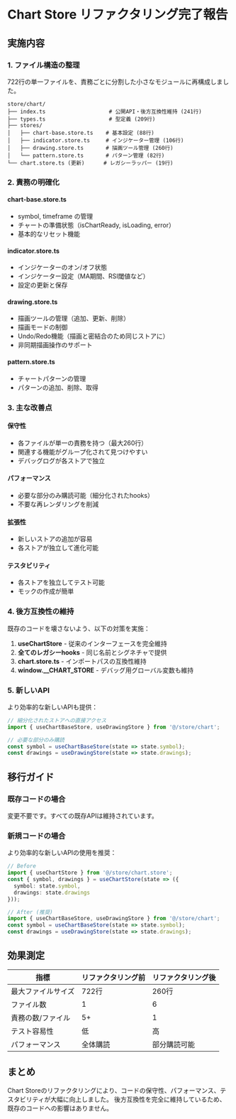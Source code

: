 # Chart Store リファクタリング完了報告

## 実施内容

### 1. ファイル構造の整理
722行の単一ファイルを、責務ごとに分割した小さなモジュールに再構成しました。

```
store/chart/
├── index.ts                    # 公開API・後方互換性維持 (241行)
├── types.ts                    # 型定義 (209行)
├── stores/
│   ├── chart-base.store.ts    # 基本設定 (88行)
│   ├── indicator.store.ts     # インジケーター管理 (106行)
│   ├── drawing.store.ts       # 描画ツール管理 (260行)
│   └── pattern.store.ts       # パターン管理 (82行)
└── chart.store.ts (更新)      # レガシーラッパー (19行)
```

### 2. 責務の明確化

#### chart-base.store.ts
- symbol, timeframe の管理
- チャートの準備状態（isChartReady, isLoading, error）
- 基本的なリセット機能

#### indicator.store.ts
- インジケーターのオン/オフ状態
- インジケーター設定（MA期間、RSI閾値など）
- 設定の更新と保存

#### drawing.store.ts
- 描画ツールの管理（追加、更新、削除）
- 描画モードの制御
- Undo/Redo機能（描画と密結合のため同じストアに）
- 非同期描画操作のサポート

#### pattern.store.ts
- チャートパターンの管理
- パターンの追加、削除、取得

### 3. 主な改善点

#### 保守性
- 各ファイルが単一の責務を持つ（最大260行）
- 関連する機能がグループ化されて見つけやすい
- デバッグログが各ストアで独立

#### パフォーマンス
- 必要な部分のみ購読可能（細分化されたhooks）
- 不要な再レンダリングを削減

#### 拡張性
- 新しいストアの追加が容易
- 各ストアが独立して進化可能

#### テスタビリティ
- 各ストアを独立してテスト可能
- モックの作成が簡単

### 4. 後方互換性の維持

既存のコードを壊さないよう、以下の対策を実施：

1. **useChartStore** - 従来のインターフェースを完全維持
2. **全てのレガシーhooks** - 同じ名前とシグネチャで提供
3. **chart.store.ts** - インポートパスの互換性維持
4. **window.__CHART_STORE** - デバッグ用グローバル変数も維持

### 5. 新しいAPI

より効率的な新しいAPIも提供：

```typescript
// 細分化されたストアへの直接アクセス
import { useChartBaseStore, useDrawingStore } from '@/store/chart';

// 必要な部分のみ購読
const symbol = useChartBaseStore(state => state.symbol);
const drawings = useDrawingStore(state => state.drawings);
```

## 移行ガイド

### 既存コードの場合
変更不要です。すべての既存APIは維持されています。

### 新規コードの場合
より効率的な新しいAPIの使用を推奨：
```typescript
// Before
import { useChartStore } from '@/store/chart.store';
const { symbol, drawings } = useChartStore(state => ({
  symbol: state.symbol,
  drawings: state.drawings
}));

// After (推奨)
import { useChartBaseStore, useDrawingStore } from '@/store/chart';
const symbol = useChartBaseStore(state => state.symbol);
const drawings = useDrawingStore(state => state.drawings);
```

## 効果測定

| 指標 | リファクタリング前 | リファクタリング後 |
|------|-------------------|-------------------|
| 最大ファイルサイズ | 722行 | 260行 |
| ファイル数 | 1 | 6 |
| 責務の数/ファイル | 5+ | 1 |
| テスト容易性 | 低 | 高 |
| パフォーマンス | 全体購読 | 部分購読可能 |

## まとめ

Chart Storeのリファクタリングにより、コードの保守性、パフォーマンス、テスタビリティが大幅に向上しました。
後方互換性を完全に維持しているため、既存のコードへの影響はありません。
